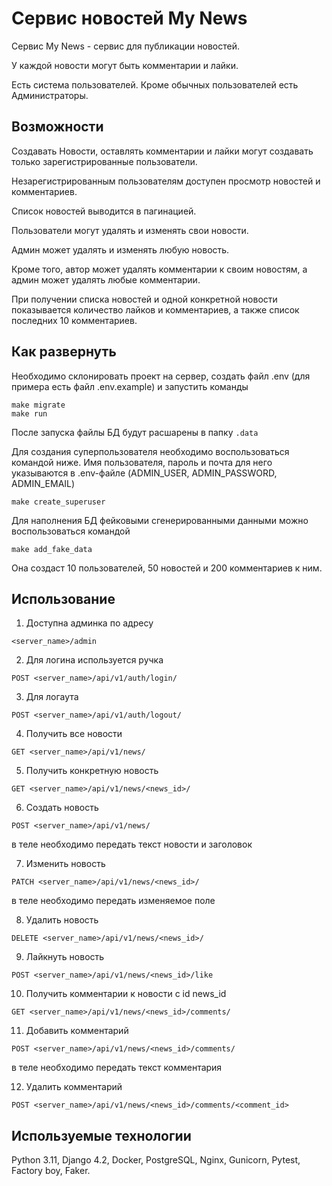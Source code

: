 # Сервис новостей My News

Сервис My News - сервис для публикации новостей.

У каждой новости могут быть комментарии и лайки.

Есть система пользователей. Кроме обычных пользователей есть Администраторы.

## Возможности
Создавать Новости, оставлять комментарии и лайки могут создавать только зарегистрированные пользователи.

Незарегистрированным пользователям доступен просмотр новостей и комментариев.

Список новостей выводится в пагинацией.

Пользователи могут удалять и изменять свои новости.

Админ может удалять и изменять любую новость.

Кроме того, автор может удалять комментарии к своим новостям, а админ может удалять любые комментарии.

При получении списка новостей и одной конкретной новости показывается количество лайков и комментариев, а также список последних 10 комментариев.

## Как развернуть
Необходимо склонировать проект на сервер, создать файл .env (для примера есть файл .env.example) и запустить команды
```
make migrate
make run
```
После запуска файлы БД будут расшарены в папку ```.data```

Для создания суперпользователя необходимо воспользоваться командой ниже. Имя пользователя, пароль и почта для него указываются в .env-файле (ADMIN_USER, ADMIN_PASSWORD, ADMIN_EMAIL)
```
make create_superuser
```

Для наполнения БД фейковыми сгенерированными данными можно воспользоваться командой
```
make add_fake_data
```
Она создаст 10 пользователей, 50 новостей и 200 комментариев к ним.

## Использование
1. Доступна админка по адресу
```
<server_name>/admin
```

2. Для логина используется ручка
```
POST <server_name>/api/v1/auth/login/
```
3. Для логаута
```
POST <server_name>/api/v1/auth/logout/
```

4. Получить все новости
```
GET <server_name>/api/v1/news/
```

5. Получить конкретную новость
```
GET <server_name>/api/v1/news/<news_id>/
```

6. Создать новость
```
POST <server_name>/api/v1/news/
```
в теле необходимо передать текст новости и заголовок

7. Изменить новость
```
PATCH <server_name>/api/v1/news/<news_id>/
```
в теле необходимо передать изменяемое поле

8. Удалить новость

```
DELETE <server_name>/api/v1/news/<news_id>/
```

9. Лайкнуть новость
```
POST <server_name>/api/v1/news/<news_id>/like
```

10. Получить комментарии к новости с id news_id
```
GET <server_name>/api/v1/news/<news_id>/comments/
```
11. Добавить комментарий
```
POST <server_name>/api/v1/news/<news_id>/comments/
```
в теле необходимо передать текст комментария

12. Удалить комментарий
```
POST <server_name>/api/v1/news/<news_id>/comments/<comment_id>
```

## Используемые технологии

Python 3.11, Django 4.2, Docker, PostgreSQL, Nginx, Gunicorn, Pytest, Factory boy, Faker.